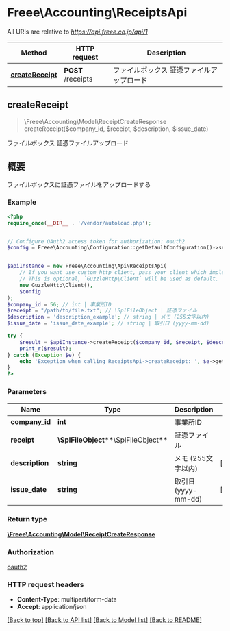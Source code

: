 # Freee\Accounting\ReceiptsApi

All URIs are relative to *https://api.freee.co.jp/api/1*

Method | HTTP request | Description
------------- | ------------- | -------------
[**createReceipt**](ReceiptsApi.md#createReceipt) | **POST** /receipts | ファイルボックス 証憑ファイルアップロード



## createReceipt

> \Freee\Accounting\Model\ReceiptCreateResponse createReceipt($company_id, $receipt, $description, $issue_date)

ファイルボックス 証憑ファイルアップロード

<h2 id=\"\">概要</h2>  <p>ファイルボックスに証憑ファイルをアップロードする</p>

### Example

```php
<?php
require_once(__DIR__ . '/vendor/autoload.php');


// Configure OAuth2 access token for authorization: oauth2
$config = Freee\Accounting\Configuration::getDefaultConfiguration()->setAccessToken('YOUR_ACCESS_TOKEN');


$apiInstance = new Freee\Accounting\Api\ReceiptsApi(
    // If you want use custom http client, pass your client which implements `GuzzleHttp\ClientInterface`.
    // This is optional, `GuzzleHttp\Client` will be used as default.
    new GuzzleHttp\Client(),
    $config
);
$company_id = 56; // int | 事業所ID
$receipt = "/path/to/file.txt"; // \SplFileObject | 証憑ファイル
$description = 'description_example'; // string | メモ (255文字以内)
$issue_date = 'issue_date_example'; // string | 取引日 (yyyy-mm-dd)

try {
    $result = $apiInstance->createReceipt($company_id, $receipt, $description, $issue_date);
    print_r($result);
} catch (Exception $e) {
    echo 'Exception when calling ReceiptsApi->createReceipt: ', $e->getMessage(), PHP_EOL;
}
?>
```

### Parameters


Name | Type | Description  | Notes
------------- | ------------- | ------------- | -------------
 **company_id** | **int**| 事業所ID |
 **receipt** | **\SplFileObject****\SplFileObject**| 証憑ファイル |
 **description** | **string**| メモ (255文字以内) | [optional]
 **issue_date** | **string**| 取引日 (yyyy-mm-dd) | [optional]

### Return type

[**\Freee\Accounting\Model\ReceiptCreateResponse**](../Model/ReceiptCreateResponse.md)

### Authorization

[oauth2](../../README.md#oauth2)

### HTTP request headers

- **Content-Type**: multipart/form-data
- **Accept**: application/json

[[Back to top]](#) [[Back to API list]](../../README.md#documentation-for-api-endpoints)
[[Back to Model list]](../../README.md#documentation-for-models)
[[Back to README]](../../README.md)

